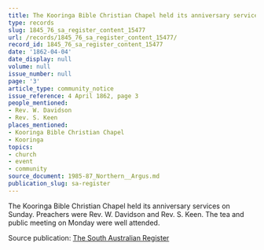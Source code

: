 ```yaml
---
title: The Kooringa Bible Christian Chapel held its anniversary services
type: records
slug: 1845_76_sa_register_content_15477
url: /records/1845_76_sa_register_content_15477/
record_id: 1845_76_sa_register_content_15477
date: '1862-04-04'
date_display: null
volume: null
issue_number: null
page: '3'
article_type: community_notice
issue_reference: 4 April 1862, page 3
people_mentioned:
- Rev. W. Davidson
- Rev. S. Keen
places_mentioned:
- Kooringa Bible Christian Chapel
- Kooringa
topics:
- church
- event
- community
source_document: 1985-87_Northern__Argus.md
publication_slug: sa-register
---
```


The Kooringa Bible Christian Chapel held its anniversary services on Sunday.  Preachers were Rev. W. Davidson and Rev. S. Keen.  The tea and public meeting on Monday were well attended.

Source publication: [The South Australian Register](/publications/sa-register/)
